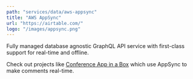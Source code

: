 ```yaml
---
path: "services/data/aws-appsync"
title: "AWS AppSync"
url: "https://airtable.com/"
logo: "/images/appsync.png"
---
```


Fully managed database agnostic GraphQL API service with first-class support for real-time and offline.

Check out projects like [Conference App in a Box](https://github.com/dabit3/conference-app-in-a-box) which use AppSync to make comments real-time.